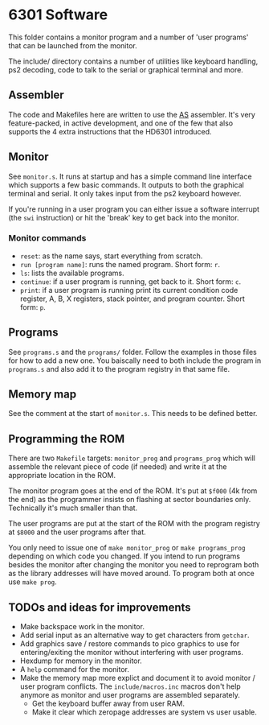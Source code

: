 # 6301 Software

This folder contains a monitor program and a number of 'user programs' that can
be launched from the monitor.

The include/ directory contains a number of utilities like keyboard handling,
ps2 decoding, code to talk to the serial or graphical terminal and more.

## Assembler

The code and Makefiles here are written to use the
[AS](http://john.ccac.rwth-aachen.de:8000/as/) assembler. It's very
feature-packed, in active development, and one of the few that also supports the
4 extra instructions that the HD6301 introduced.

## Monitor

See `monitor.s`. It runs at startup and has a simple command line interface
which supports a few basic commands. It outputs to both the graphical terminal
and serial. It only takes input from the ps2 keyboard however.

If you're running in a user program you can either issue a software interrupt
(the `swi` instruction) or hit the 'break' key to get back into the monitor.

### Monitor commands

 * `reset`: as the name says, start everything from scratch.
 * `run [program name]`: runs the named program. Short form: `r`.
 * `ls`: lists the available programs.
 * `continue`: if a user program is running, get back to it. Short form: `c`.
 * `print`: if a user program is running print its current condition code
   register, A, B, X registers, stack pointer, and program counter. Short form: `p`.

## Programs

See `programs.s` and the `programs/` folder. Follow the examples in those files
for how to add a new one. You baiscally need to both include the program in
`programs.s` and also add it to the program registry in that same file.

## Memory map

See the comment at the start of `monitor.s`. This needs to be defined better.

## Programming the ROM

There are two `Makefile` targets: `monitor_prog` and `programs_prog` which will
assemble the relevant piece of code (if needed) and write it at the appropriate
location in the ROM.

The monitor program goes at the end of the ROM. It's put at `$f000` (4k from the
end) as the programmer insists on flashing at sector boundaries
only. Technically it's much smaller than that.

The user programs are put at the start of the ROM with the program registry at
`$8000` and the user programs after that.

You only need to issue one of `make monitor_prog` or `make programs_prog`
depending on which code you changed. If you intend to run programs besides the
monitor after changing the monitor you need to reprogram both as the library
addresses will have moved around. To program both at once use `make prog`.

## TODOs and ideas for improvements

 * Make backspace work in the monitor.
 * Add serial input as an alternative way to get characters from `getchar`.
 * Add graphics save / restore commands to pico graphics to use for
   entering/exiting the monitor without interfering with user programs.
 * Hexdump for memory in the monitor.
 * A `help` command for the monitor.
 * Make the memory map more explict and document it to avoid monitor / user
   program conflicts. The `include/macros.inc` macros don't help anymore as
   monitor and user programs are assembled separately.
   * Get the keyboard buffer away from user RAM.
   * Make it clear which zeropage addresses are system vs user usable.
